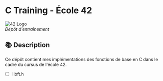 # C Training - École 42

![42 Logo](https://fr.wikipedia.org/wiki/Fichier:42_Logo.svg)  
*Dépôt d'entraînement*

## 📚 Description
Ce dépôt contient mes implémentations des fonctions de base en C dans le cadre du cursus de l'école 42.

- [ ] libft.h
